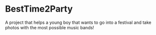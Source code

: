 # BestTime2Party
A project that helps a young boy that wants to go into a festival and take photos with the most possible music bands!
